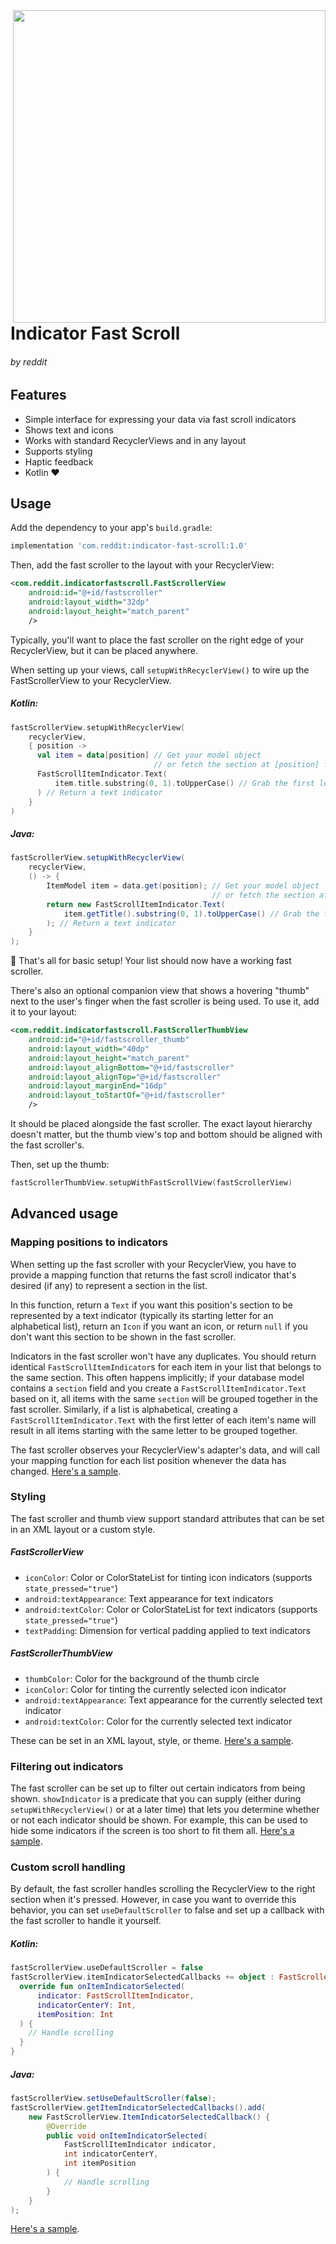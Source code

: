 <img align="right" src="../gh-pages/demo.gif" height="500px"/>

# Indicator Fast Scroll
###### by reddit

## Features

* Simple interface for expressing your data via fast scroll indicators
* Shows text and icons
* Works with standard RecyclerViews and in any layout
* Supports styling
* Haptic feedback
* Kotlin ♥

## Usage

Add the dependency to your app's `build.gradle`:
```groovy
implementation 'com.reddit:indicator-fast-scroll:1.0'
```

Then, add the fast scroller to the layout with your RecyclerView:
```xml
<com.reddit.indicatorfastscroll.FastScrollerView
    android:id="@+id/fastscroller"
    android:layout_width="32dp"
    android:layout_height="match_parent"
    />
```
Typically, you'll want to place the fast scroller on the right edge of your RecyclerView, but it can be placed anywhere.

When setting up your views, call `setupWithRecyclerView()` to wire up the FastScrollerView to your RecyclerView.
##### Kotlin:
```kotlin
fastScrollerView.setupWithRecyclerView(
    recyclerView,
    { position ->
      val item = data[position] // Get your model object
                                // or fetch the section at [position] from your database
      FastScrollItemIndicator.Text(
          item.title.substring(0, 1).toUpperCase() // Grab the first letter and capitalize it
      ) // Return a text indicator
    }
)
```
##### Java:
```java
fastScrollerView.setupWithRecyclerView(
    recyclerView,
    () -> {
        ItemModel item = data.get(position); // Get your model object
                                             // or fetch the section at [position] from your database
        return new FastScrollItemIndicator.Text(
            item.getTitle().substring(0, 1).toUpperCase() // Grab the first letter and capitalize it
        ); // Return a text indicator
    }
);
```
🎉 That's all for basic setup! Your list should now have a working fast scroller.

There's also an optional companion view that shows a hovering "thumb" next to the user's finger when the fast scroller is being used. To use it, add it to your layout:
```xml
<com.reddit.indicatorfastscroll.FastScrollerThumbView
    android:id="@+id/fastscroller_thumb"
    android:layout_width="40dp"
    android:layout_height="match_parent"
    android:layout_alignBottom="@+id/fastscroller"
    android:layout_alignTop="@+id/fastscroller"
    android:layout_marginEnd="16dp"
    android:layout_toStartOf="@+id/fastscroller"
    />
```
It should be placed alongside the fast scroller. The exact layout hierarchy doesn't matter, but the thumb view's top and bottom should be aligned with the fast scroller's.

Then, set up the thumb:
```kotlin
fastScrollerThumbView.setupWithFastScrollView(fastScrollerView)
```

## Advanced usage

### Mapping positions to indicators
When setting up the fast scroller with your RecyclerView, you have to provide a mapping function that returns the fast scroll indicator that's desired (if any) to represent a section in the list.

In this function, return a `Text` if you want this position's section to be represented by a text indicator (typically its starting letter for an alphabetical list), return an `Icon` if you want an icon, or return `null` if you don't want this section to be shown in the fast scroller.

Indicators in the fast scroller won't have any duplicates. You should return identical `FastScrollItemIndicator`s for each item in your list that belongs to the same section. This often happens implicitly; if your database model contains a `section` field and you create a `FastScrollItemIndicator.Text` based on it, all items with the same `section` will be grouped together in the fast scroller. Similarly, if a list is alphabetical, creating a `FastScrollItemIndicator.Text` with the first letter of each item's name will result in all items starting with the same letter to be grouped together.

The fast scroller observes your RecyclerView's adapter's data, and will call your mapping function for each list position whenever the data has changed. [Here's a sample](https://github.com/reddit/IndicatorFastScroll/blob/master/sample/src/main/java/com/reddit/indicatorfastscroll/sample/examples/TextWithIconFragment.kt#L35-L53).

### Styling
The fast scroller and thumb view support standard attributes that can be set in an XML layout or a custom style.

##### FastScrollerView
* `iconColor`: Color or ColorStateList for tinting icon indicators (supports `state_pressed="true"`)
* `android:textAppearance`: Text appearance for text indicators
* `android:textColor`: Color or ColorStateList for text indicators (supports `state_pressed="true"`)
* `textPadding`: Dimension for vertical padding applied to text indicators

##### FastScrollerThumbView
* `thumbColor`: Color for the background of the thumb circle
* `iconColor`: Color for tinting the currently selected icon indicator
* `android:textAppearance`: Text appearance for the currently selected text indicator
* `android:textColor`: Color for the currently selected text indicator

These can be set in an XML layout, style, or theme. [Here's a sample](https://github.com/reddit/IndicatorFastScroll/blob/master/sample/src/main/res/layout/sample_styled.xml#L25-L47).

### Filtering out indicators
The fast scroller can be set up to filter out certain indicators from being shown. `showIndicator` is a predicate that you can supply (either during `setupWithRecyclerView()` or at a later time) that lets you determine whether or not each indicator should be shown. For example, this can be used to hide some indicators if the screen is too short to fit them all. [Here's a sample](https://github.com/reddit/IndicatorFastScroll/blob/master/sample/src/main/java/com/reddit/indicatorfastscroll/sample/examples/FilteredFragment.kt#L58-L61).

### Custom scroll handling

By default, the fast scroller handles scrolling the RecyclerView to the right section when it's pressed. However, in case you want to override this behavior, you can set `useDefaultScroller` to false and set up a callback with the fast scroller to handle it yourself.
##### Kotlin:
```kotlin
fastScrollerView.useDefaultScroller = false
fastScrollerView.itemIndicatorSelectedCallbacks += object : FastScrollerView.ItemIndicatorSelectedCallback {
  override fun onItemIndicatorSelected(
      indicator: FastScrollItemIndicator,
      indicatorCenterY: Int,
      itemPosition: Int
  ) {
    // Handle scrolling
  }
}
```
##### Java:
```java
fastScrollerView.setUseDefaultScroller(false);
fastScrollerView.getItemIndicatorSelectedCallbacks().add(
    new FastScrollerView.ItemIndicatorSelectedCallback() {
        @Override
        public void onItemIndicatorSelected(
            FastScrollItemIndicator indicator,
            int indicatorCenterY,
            int itemPosition
        ) {
            // Handle scrolling
        }
    }
);
```

[Here's a sample](https://github.com/reddit/IndicatorFastScroll/blob/master/sample/src/main/java/com/reddit/indicatorfastscroll/sample/examples/CustomScrollFragment.kt#L65-L76).
